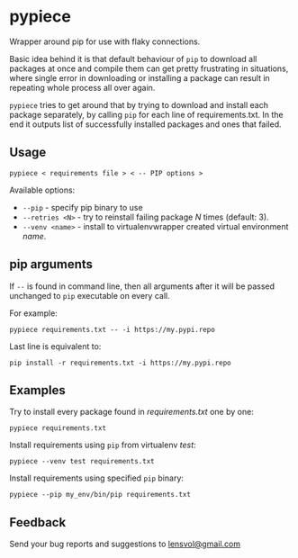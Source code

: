 pypiece
=======

Wrapper around pip for use with flaky connections.

Basic idea behind it is that default behaviour of `pip` to download all packages at once
and compile them can get pretty frustrating in situations, where single error in 
downloading or installing a package can result in repeating whole process all
over again.

`pypiece` tries to get around that by trying to download and install each package
separately, by calling `pip` for each line of requirements.txt. In the end it
outputs list of successfully installed packages and ones that failed.

Usage
-----

    pypiece < requirements file > < -- PIP options >

Available options:
  
 - `--pip` - specify pip binary to use
 -  `--retries <N>` - try to reinstall failing package _N_ times (default: 3).
 -  `--venv <name>` - install to virtualenvwrapper created virtual environment _name_.

pip arguments
-------------
If `--` is found in command line, then all arguments
after it will be passed unchanged to `pip` executable on every call.

For example: 

    pypiece requirements.txt -- -i https://my.pypi.repo

Last line is equivalent to: 

    pip install -r requirements.txt -i https://my.pypi.repo

Examples
--------

Try to install every package found in _requirements.txt_ one by one:

    pypiece requirements.txt

Install requirements using `pip` from virtualenv _test_:

    pypiece --venv test requirements.txt

Install requirements using specified `pip` binary:

    pypiece --pip my_env/bin/pip requirements.txt

Feedback
--------

Send your bug reports and suggestions to [lensvol@gmail.com][1]


  [1]: mailto:lensvol@gmail.com

